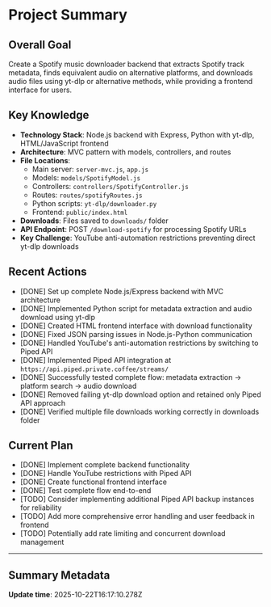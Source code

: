 # Project Summary

## Overall Goal
Create a Spotify music downloader backend that extracts Spotify track metadata, finds equivalent audio on alternative platforms, and downloads audio files using yt-dlp or alternative methods, while providing a frontend interface for users.

## Key Knowledge
- **Technology Stack**: Node.js backend with Express, Python with yt-dlp, HTML/JavaScript frontend
- **Architecture**: MVC pattern with models, controllers, and routes
- **File Locations**: 
  - Main server: `server-mvc.js`, `app.js`
  - Models: `models/SpotifyModel.js`
  - Controllers: `controllers/SpotifyController.js`
  - Routes: `routes/spotifyRoutes.js`
  - Python scripts: `yt-dlp/downloader.py`
  - Frontend: `public/index.html`
- **Downloads**: Files saved to `downloads/` folder
- **API Endpoint**: POST `/download-spotify` for processing Spotify URLs
- **Key Challenge**: YouTube anti-automation restrictions preventing direct yt-dlp downloads

## Recent Actions
- [DONE] Set up complete Node.js/Express backend with MVC architecture
- [DONE] Implemented Python script for metadata extraction and audio download using yt-dlp
- [DONE] Created HTML frontend interface with download functionality
- [DONE] Fixed JSON parsing issues in Node.js-Python communication
- [DONE] Handled YouTube's anti-automation restrictions by switching to Piped API
- [DONE] Implemented Piped API integration at `https://api.piped.private.coffee/streams/`
- [DONE] Successfully tested complete flow: metadata extraction → platform search → audio download
- [DONE] Removed failing yt-dlp download option and retained only Piped API approach
- [DONE] Verified multiple file downloads working correctly in downloads folder

## Current Plan
- [DONE] Implement complete backend functionality
- [DONE] Handle YouTube restrictions with Piped API
- [DONE] Create functional frontend interface
- [DONE] Test complete flow end-to-end
- [TODO] Consider implementing additional Piped API backup instances for reliability
- [TODO] Add more comprehensive error handling and user feedback in frontend
- [TODO] Potentially add rate limiting and concurrent download management

---

## Summary Metadata
**Update time**: 2025-10-22T16:17:10.278Z 
